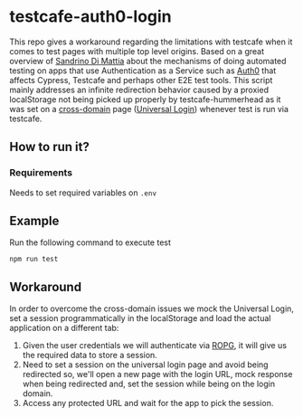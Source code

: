 # testcafe-auth0-login

This repo gives a workaround regarding the limitations with testcafe when it comes to test pages with multiple top level origins. Based on a great overview of [Sandrino Di Mattia](https://sandrino.dev/blog/writing-cypress-e2e-tests-with-auth0) about the mechanisms of doing automated testing on apps that use Authentication as a Service such as [Auth0](https://auth0.com/) that affects Cypress, Testcafe and perhaps other E2E test tools. This script mainly addresses an infinite redirection behavior caused by a proxied localStorage not being picked up properly by testcafe-hummerhead as it was set on a [cross-domain](https://stackoverflow.com/questions/33957477/cross-domain-localstorage-with-javascript) page ([Universal Login](https://auth0.com/docs/login/universal-login)) whenever test is run via testcafe.

## How to run it?

### Requirements

Needs to set required variables on `.env` 

## Example

Run the following command to execute test

```
npm run test
```


## Workaround

In order to overcome the cross-domain issues we mock the Universal Login, set a session programmatically in the localStorage and load the actual application on a different tab:

1. Given the user credentials we will authenticate via [ROPG](https://auth0.com/docs/login/mfa/ropg-mfa), it will give us the required data to store a session.
2. Need to set a session on the universal login page and avoid being redirected so, we'll open a new page with the login URL, mock response when being redirected and, set the session while being on the login domain.
3. Access any protected URL and wait for the app to pick the session. 

